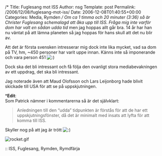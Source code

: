 /*
 Title: Fuglesang mot ISS
 Author: nsg
 Template: post
 Permalink: /2006/12/08/fuglesang-mot-iss/
 Date: 2006-12-08T01:40:55+00:00
 Categories: Media, Rymden
*/
Om ca 1 timma och 20 minuter (3:36) så är Christer Fuglesang schemalagd att åka upp till ISS. Fråga mig inte varför dom har valt en sådan udda tid* men jag hoppas allt går bra. 14 år har han nu väntat på att lämna planeten så jag hoppas för hans skull att det nu blir av.

Att det är första svensken intresserar mig dock inte lika mycket, vad sa dom på TV, hm, ~450 personer har varit uppe innan. Känns inte så imponerande och vara person 451 <img src="http://nsg.cc/wp-includes/images/smilies/icon_smile.gif" alt=":)" class="wp-smiley" /> 

Dock ska det bli intressant och få följa den ovanligt stora mediabevakningen av ett uppdrag, det ska bli intressant.

Jag noterade även att Maud Olofsson och Lars Leijonborg hade blivit skickade till USA för att se på uppskjutningen.

***Edit**:  
Som Patrick nämner i kommentarerna så är det självklart:

> Anledningen till den “udda” tidpunkten är förstås för att de har ett uppskjutningsfönster, då det är minimalt med insats att lyfta för att komma till ISS.

Skyller nog på att jag är trött <img src="http://nsg.cc/wp-includes/images/smilies/icon_smile.gif" alt=":)" class="wp-smiley" /> 

<img id="image151" src="http://www.junkpile.se/%7Es/wp/wp-content/uploads/2006/12/rocket.gif" alt="rocket.gif" />

:: ISS, Fuglesang, Rymden, Rymdfärja

<small></small>